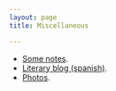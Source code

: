 ```yaml
---
layout: page
title: Miscellaneous

---
```


- [Some notes](posts).
- [Literary blog (spanish)](http://www.neorelativista.blogspot.com).
- [Photos](https://www.flickr.com/photos/neorelativista).


